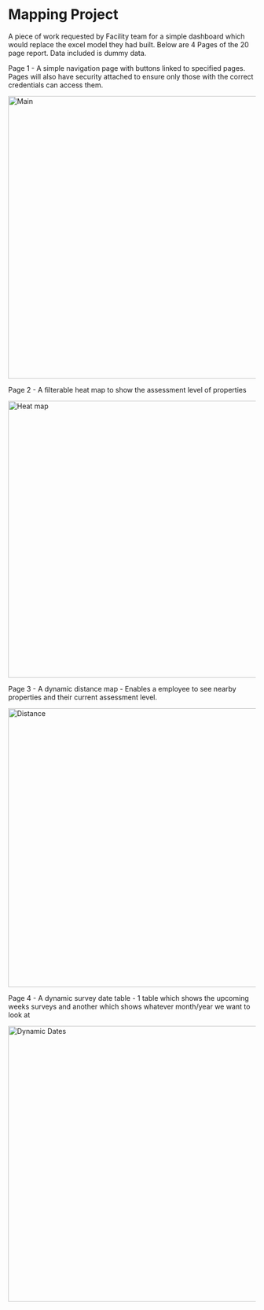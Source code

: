 # Mapping Project
A piece of work requested by Facility team for a simple dashboard which would replace the excel model they had built. Below are 4 Pages of the 20 page report. Data included is dummy data. 

Page 1 - A simple navigation page with buttons linked to specified pages. Pages will also have security attached to ensure only those with the correct credentials can access them.

<img width="575" alt="Main" src="https://github.com/dylanpriceginno/MappingProject/assets/85695465/ca77b815-3af5-45a7-9f04-672f03dd5994">

Page 2 - A filterable heat map to show the assessment level of properties

<img width="563" alt="Heat map" src="https://github.com/dylanpriceginno/MappingProject/assets/85695465/cbf44d26-cb29-453a-b6c8-d24565f2b6ce">

Page 3 - A dynamic distance map - Enables a employee to see nearby properties and their current assessment level.

<img width="567" alt="Distance" src="https://github.com/dylanpriceginno/MappingProject/assets/85695465/c03815e0-f58e-4b9b-9d54-fbdc1de6add7">

Page 4 - A dynamic survey date table - 1 table which shows the upcoming weeks surveys and another which shows whatever month/year we want to look at

<img width="561" alt="Dynamic Dates" src="https://github.com/dylanpriceginno/MappingProject/assets/85695465/29552480-e478-4007-b4a2-2ba715f1a5c3">
